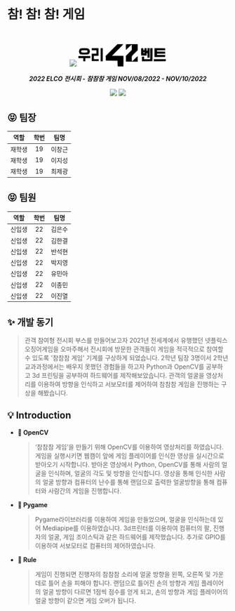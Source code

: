 # 참! 참! 참! 게임

<br>
<p align='center'>
<img src="https://capsule-render.vercel.app/api?type=soft&color=auto&height=200&section=header&text=ELCO%20Exhibition&fontSize=90" />
<img src='https://raw.githubusercontent.com/innovationacademy-kr/our42vent/31b47343ee2021cfc653ba9d7adaf4919b072416/public/assets/images/our42vent_logo_black.svg#gh-light-mode-only' alt='our42vent_logo_white' width='200' height='' style='background:#13171d'/>
</p>
<p align='center'>
  <b><em>
    2022 ELCO 전시회 - 참참참 게임
    NOV/08/2022 - NOV/10/2022
    </em>
  </b>
</p>



<p align='center'>
<a href="https://www.raspberrypi.org/"><img src="https://img.shields.io/badge/-RaspberryPi-C51A4A?style=for-the-badge&logo=Raspberry-Pi"/></a>
<a href="https://www.python.org/"><img src="https://img.shields.io/static/v1?style=for-the-badge&message=Python&color=3776AB&logo=Python&logoColor=FFFFFF&label="/></a>
</p>


## :stuck_out_tongue_closed_eyes: 팀장
|역할|학번|팀명|
|------|:---:|---|
|재학생|19|이창근|
|재학생|19|이지성|
|재학생|19|최제광|                       

## :stuck_out_tongue_closed_eyes: 팀원
|역할|학번|팀명|
|------|:---:|---|                    
|신입생|22|김은수|
|신입생|22|김한결|  
|신입생|22|반석현|
|신입생|22|박지영|  
|신입생|22|유민아|
|신입생|22|이종민|
|신입생|22|이진열| 

## ✨ 개발 동기

  > 관객 참여형 전시회 부스를 만들어보고자 2021년 전세계에서 유행했던 넷플릭스 오징어게임을 오마주해서 전시회에 방문한 관객들이 게임을 적극적으로 참여할 수 있도록 '참참참 게임' 기계를 구상하게 되었습니다. 2학년 팀장 3명이서 2학년 교과과정에서는 배우지 못했던 경험들을 하고자 Python과 OpenCV를 공부하고 3d 프린팅을 공부하여 하드웨어를 제작해보았습니다.  관객의 얼굴을 영상처리를 이용하여 방향을 인식하고 서보모터를 제어하여 참참참 게임을 진행하는 구상을 해봤습니다.

## :bulb: Introduction

- **🌟 OpenCV**

  > ‘참참참 게임’을 만들기 위해 OpenCV를 이용하여 영상처리를 하였습니다. 게임을 실행시키면 웹캠이 앞에 게임 플레이어를 인식한 영상을 실시간으로 받아오기 시작합니다. 받아온 영상에서 Python, OpenCV를 통해 사람의 얼굴을 인식하며, 얼굴의 각도 및 방향을 인식합니다. 영상을 통해 인식한 사람의 얼굴 방향과 컴퓨터의 난수를 통해 랜덤으로 출력한 얼굴방향을 통해 컴퓨터와 사람간의 게임을 진행합니다.

- **🌟 Pygame**

  > Pygame라이브러리를 이용하여 게임을 만들었으며, 얼굴을 인식하는데 있어 Mediapipe를 이용하였습니다. 3d프린터를 이용하여 컴퓨터의 팔, 진행자의 얼굴, 게임 조이스틱과 같은 하드웨어를 제작했습니다. 추가로 GPIO를 이용하여 서보모터로 컴퓨터의  제어하였습니다.

- **🌟 Rule**

  > 게임이 진행되면 진행자의 참참참 소리에 얼굴 방향을 왼쪽, 오른쪽 및 가운데로 틀어 손을 피해야 합니다. 랜덤으로 틀어진 손의 방향과 게임 플레이어의 얼굴 방향이 다르면 1점씩 점수를 얻게 되고, 손의 방향과 게임 플레이어의 얼굴 방향이 같으면 게임 오버가 됩니다.
